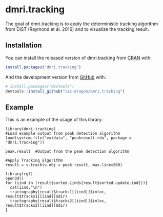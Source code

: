 
<!-- README.md is generated from README.Rmd. Please edit that file -->

# dmri.tracking

<!-- badges: start -->

<!-- badges: end -->

The goal of dmri.tracking is to apply the deterministic tracking
algorithm from DiST (Raymond et al. 2016) and to visualize the tracking
result.

## Installation

You can install the released version of dmri.tracking from
[CRAN](https://CRAN.R-project.org) with:

``` r
install.packages("dmri.tracking")
```

And the development version from [GitHub](https://github.com/) with:

``` r
# install.packages("devtools")
devtools::install_github("vic-dragon/dmri.tracking")
```

## Example

This is an example of the usage of this library:

    library(dmri.tracking)
    #Load example output from peak detection algorithm
    load(system.file("extdata", "peakresult.rda", package = "dmri.tracking"))
    
    peak.result  #Output from the peak detection algorithm
    
    #Apply Tracking algorithm
    result = v.track(v.obj = peak.result, max.line=500)
    
    library(rgl)
    open3d()
    for (iind in (result$sorted.iinds[result$sorted.update.ind])){
      cat(iind,"\n")
      tractography(result$tracks1[[iind]]$inloc, result$tracks1[[iind]]$dir)
      tractography(result$tracks2[[iind]]$inloc, result$tracks2[[iind]]$dir)
    }
